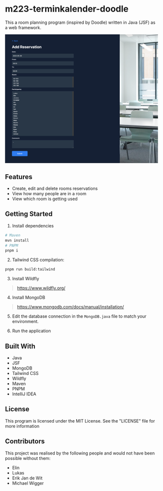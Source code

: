 # m223-terminkalender-doodle

This a room planning program (inspired by Doodle) written in Java (JSF) as a web framework.

![Screenshot](data/img/add.png)

## Features

- Create, edit and delete rooms reservations
- View how many people are in a room
- View which room is getting used

## Getting Started

1. Install dependencies
```bash
# Maven
mvn install
# PNPM
pnpm i
```

2. Tailwind CSS compilation:
```bash
pnpm run build:tailwind
```

3. Install Wildfly

> https://www.wildfly.org/

4. Install MongoDB

> https://www.mongodb.com/docs/manual/installation/

5. Edit the database connection in the `MongoDB.java` file to match your environment.

6. Run the application

## Built With

- Java
- JSF
- MongoDB
- Tailwind CSS
- Wildfly
- Maven
- PNPM
- IntelliJ IDEA

## License

This program is licensed under the MIT License. See the "LICENSE" file for more information

## Contributors

This project was realised by the following people and would not have been possible without them:

- Elin
- Lukas
- Erik Jan de Wit
- Michael Wigger
